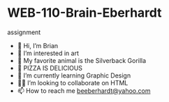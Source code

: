 # WEB-110-Brain-Eberhardt
assignment
- 👋 Hi, I’m Brian
- 👀 I’m interested in art
- 🦍 My favorite animal is the Silverback Gorilla
- 🍕 PIZZA IS DELICIOUS
- 🤖 I’m currently learning Graphic Design
- 🕵️‍♀️ I’m looking to collaborate on HTML
- 📫 How to reach me beeberhardt@yahoo.com 
